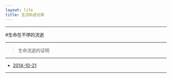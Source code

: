 ```yaml
---
layout: life
title: 生活轨迹记录
---
```


-----------------------------------------------

#生命在不停的流逝

******
> 生命流逝的证明

******

* [2014-10-21](/life/2014/2014-10-21.html)


******

